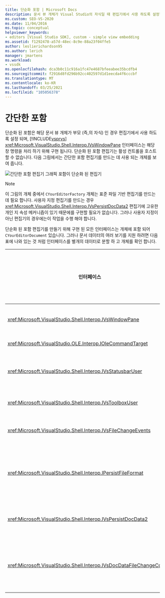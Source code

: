 ```yaml
---
title: 단순화 포함 | Microsoft Docs
description: 문서 뷰 개체가 Visual Studio의 자식일 때 편집기에서 사용 하도록 설정할 수 있는 간소화 된 포함에 대해 알아봅니다.
ms.custom: SEO-VS-2020
ms.date: 11/04/2016
ms.topic: conceptual
helpviewer_keywords:
- editors [Visual Studio SDK], custom - simple view embedding
ms.assetid: f1292478-a57d-48ec-8c9e-88a23f04ffe5
author: leslierichardson95
ms.author: lerich
manager: jmartens
ms.workload:
- vssdk
ms.openlocfilehash: dca3b0c11c916a1fc47e4687bfeeabee35bcdfb4
ms.sourcegitcommit: f2916d8fd296b92cc402597d1d1eecda4f6cccbf
ms.translationtype: MT
ms.contentlocale: ko-KR
ms.lasthandoff: 03/25/2021
ms.locfileid: "105056378"
---
```

# <a name="simplified-embedding"></a>간단한 포함
단순화 된 포함은 해당 문서 뷰 개체가 부모 (즉,의 자식) 인 경우 편집기에서 사용 하도록 설정 되며, [!INCLUDE[vsprvs](../code-quality/includes/vsprvs_md.md)] <xref:Microsoft.VisualStudio.Shell.Interop.IVsWindowPane> 인터페이스는 해당 창 명령을 처리 하기 위해 구현 됩니다. 단순화 된 포함 편집기는 활성 컨트롤을 호스트할 수 없습니다. 다음 그림에서는 간단한 포함 편집기를 만드는 데 사용 되는 개체를 보여 줍니다.

 ![간단한 포함 편집기 그래픽](../extensibility/media/vssimplifiedembeddingeditor.gif "vsSimplifiedEmbeddingEditor") 포함이 단순화 된 편집기

> [!NOTE]
> 이 그림의 개체 중에서 `CYourEditorFactory` 개체는 표준 파일 기반 편집기를 만드는 데 필요 합니다. 사용자 지정 편집기를 만드는 경우 <xref:Microsoft.VisualStudio.Shell.Interop.IVsPersistDocData2> 편집기에 고유한 개인 지 속성 메커니즘이 있기 때문에를 구현할 필요가 없습니다. 그러나 사용자 지정이 아닌 편집기의 경우에는이 작업을 수행 해야 합니다.

 단순화 된 포함 편집기를 만들기 위해 구현 된 모든 인터페이스는 개체에 포함 되어 `CYourEditorDocument` 있습니다. 그러나 문서 데이터의 여러 보기를 지원 하려면 다음 표에 나와 있는 것 처럼 인터페이스를 별개의 데이터로 분할 하 고 개체를 확인 합니다.

|인터페이스|인터페이스 위치|Windows Server Update Services와 함께|
|---------------|---------------------------|---------|
|<xref:Microsoft.VisualStudio.Shell.Interop.IVsWindowPane>|보기|부모 창에 대 한 연결을 제공 합니다.|
|<xref:Microsoft.VisualStudio.OLE.Interop.IOleCommandTarget>|보기|명령을 처리 합니다.|
|<xref:Microsoft.VisualStudio.Shell.Interop.IVsStatusbarUser>|보기|상태 표시줄 업데이트를 사용하도록 설정합니다.|
|<xref:Microsoft.VisualStudio.Shell.Interop.IVsToolboxUser>|보기|**도구 상자** 항목을 사용 합니다.|
|<xref:Microsoft.VisualStudio.Shell.Interop.IVsFileChangeEvents>|데이터|파일이 변경 될 때 알림을 보냅니다.|
|<xref:Microsoft.VisualStudio.Shell.Interop.IPersistFileFormat>|데이터|파일 형식에 대해 다른 이름으로 저장 기능을 사용 하도록 설정 합니다.|
|<xref:Microsoft.VisualStudio.Shell.Interop.IVsPersistDocData2>|데이터|문서에 대해 지속성을 사용하도록 설정합니다.|
|<xref:Microsoft.VisualStudio.Shell.Interop.IVsDocDataFileChangeControl>|데이터|파일 변경 이벤트 (예: 다시 로드 트리거)를 해제할 수 있습니다.|
